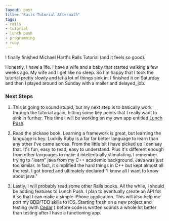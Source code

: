 ```yaml
---
layout: post
title: "Rails Tutorial Aftermath"
tags:
- rails
- tutorial
- lunch push
- programming
- ruby
---
```


I finally finished Michael Hartl's Rails Tutorial (and it feels so good).
 
Honestly, I have a life. I have a wife and a baby that started walking a few weeks ago. My wife and I get like no sleep. So I'm happy that I took the tutorial pretty slowly and let a lot of things sink in. I finished it on Saturday and then I played around on Sunday with a mailer and delayed_job.
 
### Next Steps
 
1.  This is going to sound stupid, but my next step is to basically work through the tutorial again, hitting some key points that I really want to sink in further. This time I will be working on my own app entitled [Lunch Push](http://lunchpush.com).
 
2.  Read the pickaxe book. Learning a framework is great, but learning the language is key. Luckily Ruby is a far far better language to learn than any other I've came across. From the little bit I have picked up I can say that. It's fun, easy to read, easy to understand. Plus it's different enough from other languages to make it intellectually stimulating. I remember trying to "learn" java from my C++ academic background. Java was just too similar. In fact, it simplified the hard things in C++ but kept almost all the rest. I got bored and ultimately declared "I know all I want to know about java."
 
3.  Lastly, I will probably read some other Rails books. All the while, I should be adding features to Lunch Push. I plan to eventually create an API for it so that I can make a simple iPhone application. This will also help me port my BDD/TDD skills to iOS. Starting fresh on a new project and testing (with [Cedar](http://github.com/pivotal/cedar) ) before code is written sounds a whole lot better than testing after I have a functioning app.
